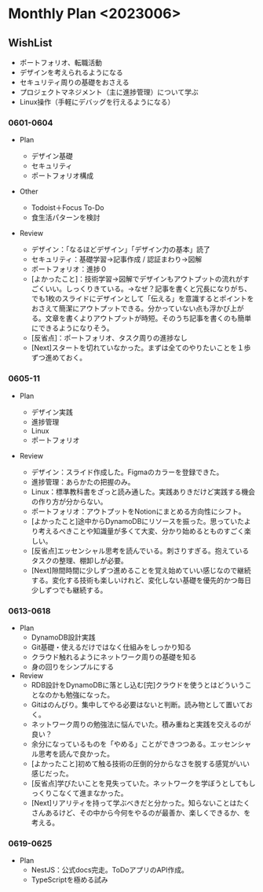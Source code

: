 # Monthly Plan <2023006>
## WishList
- ポートフォリオ、転職活動
- デザインを考えられるようになる
- セキュリティ周りの基礎をおさえる
- プロジェクトマネジメント（主に進捗管理）について学ぶ
- Linux操作（手軽にデバッグを行えるようになる）

### 0601-0604
- Plan
    - デザイン基礎
    - セキュリティ
    - ポートフォリオ構成
- Other
    - Todoist＋Focus To-Do
    - 食生活パターンを検討

- Review
    - デザイン：「なるほどデザイン」「デザイン力の基本」読了
    - セキュリティ：基礎学習→記事作成 / 認証まわり→図解
    - ポートフォリオ：進捗０
    - [よかったこと]：技術学習→図解でデザインもアウトプットの流れがすごくいい。しっくりきている。→なぜ？記事を書くと冗長になりがち、でも1枚のスライドにデザインとして「伝える」を意識するとポイントをおさえて簡潔にアウトプットできる。分かっていない点も浮かび上がる。文章を書くよりアウトプットが時短。そのうち記事を書くのも簡単にできるようになりそう。
    - [反省点]：ポートフォリオ、タスク周りの進捗なし
    - [Next]スタートを切れていなかった。まずは全てのやりたいことを１歩ずつ進めておく。


### 0605-11
- Plan
    - デザイン実践
    - 進捗管理
    - Linux
    - ポートフォリオ

- Review
    - デザイン：スライド作成した。Figmaのカラーを登録できた。
    - 進捗管理：あらかたの把握のみ。
    - Linux：標準教科書をざっと読み通した。実践ありきだけど実践する機会の作り方が分からない。
    - ポートフォリオ：アウトプットをNotionにまとめる方向性にシフト。
    - [よかったこと]途中からDynamoDBにリソースを振った。思っていたより考えるべきことや知識量が多くて大変、分かり始めるとものすごく楽しい。
    - [反省点]エッセンシャル思考を読んでいる。刺さりすぎる。抱えているタスクの整理、棚卸しが必要。
    - [Next]隙間時間に少しずつ進めることを覚え始めていい感じなので継続する。変化する技術も楽しいけれど、変化しない基礎を優先的かつ毎日少しずつでも継続する。

### 0613-0618
- Plan
    - DynamoDB設計実践
    - Git基礎・使えるだけではなく仕組みをしっかり知る
    - クラウド触れるようにネットワーク周りの基礎を知る
    - 身の回りをシンプルにする
- Review
    - RDB設計をDynamoDBに落とし込む[完]クラウドを使うとはどういうことなのかも勉強になった。
    - Gitはのんびり。集中してやる必要はないと判断。読み物として置いておく。
    - ネットワーク周りの勉強法に悩んでいた。積み重ねと実践を交えるのが良い？
    - 余分になっているものを「やめる」ことができつつある。エッセンシャル思考を読んで良かった。
    - [よかったこと]初めて触る技術の圧倒的分からなさを脱する感覚がいい感じだった。
    - [反省点]学びたいことを見失っていた。ネットワークを学ぼうとしてもしっくりこなくて進まなかった。
    - [Next]リアリティを持って学ぶべきだと分かった。知らないことはたくさんあるけど、その中から今何をやるのが最善か、楽しくできるか、を考える。

### 0619-0625
- Plan
    - NestJS：公式docs完走。ToDoアプリのAPI作成。
    - TypeScriptを極める試み
